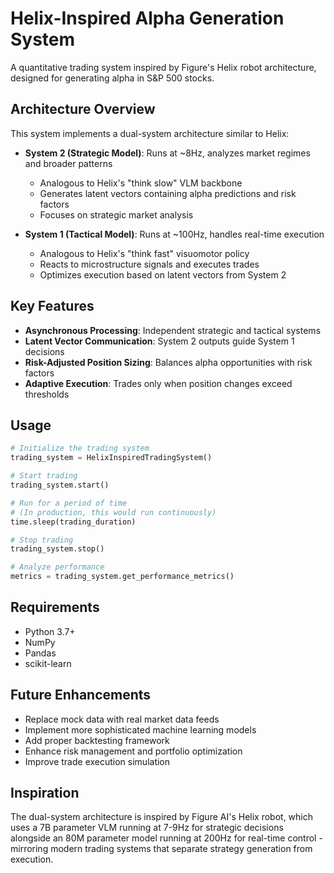 # Helix-Inspired Alpha Generation System

A quantitative trading system inspired by Figure's Helix robot architecture, designed for generating alpha in S&P 500 stocks.

## Architecture Overview

This system implements a dual-system architecture similar to Helix:

- **System 2 (Strategic Model)**: Runs at ~8Hz, analyzes market regimes and broader patterns
  - Analogous to Helix's "think slow" VLM backbone
  - Generates latent vectors containing alpha predictions and risk factors
  - Focuses on strategic market analysis

- **System 1 (Tactical Model)**: Runs at ~100Hz, handles real-time execution
  - Analogous to Helix's "think fast" visuomotor policy
  - Reacts to microstructure signals and executes trades
  - Optimizes execution based on latent vectors from System 2

## Key Features

- **Asynchronous Processing**: Independent strategic and tactical systems
- **Latent Vector Communication**: System 2 outputs guide System 1 decisions
- **Risk-Adjusted Position Sizing**: Balances alpha opportunities with risk factors
- **Adaptive Execution**: Trades only when position changes exceed thresholds

## Usage

```python
# Initialize the trading system
trading_system = HelixInspiredTradingSystem()

# Start trading
trading_system.start()

# Run for a period of time
# (In production, this would run continuously)
time.sleep(trading_duration)

# Stop trading
trading_system.stop()

# Analyze performance
metrics = trading_system.get_performance_metrics()
```

## Requirements

- Python 3.7+
- NumPy
- Pandas
- scikit-learn

## Future Enhancements

- Replace mock data with real market data feeds
- Implement more sophisticated machine learning models
- Add proper backtesting framework
- Enhance risk management and portfolio optimization
- Improve trade execution simulation

## Inspiration

The dual-system architecture is inspired by Figure AI's Helix robot, which uses a 7B parameter VLM running at 7-9Hz for strategic decisions alongside an 80M parameter model running at 200Hz for real-time control - mirroring modern trading systems that separate strategy generation from execution.